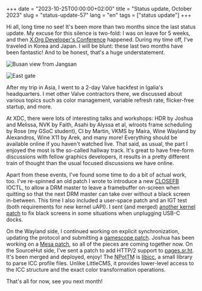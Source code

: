 +++
date = "2023-10-25T00:00:00+02:00"
title = "Status update, October 2023"
slug = "status-update-57"
lang = "en"
tags = ["status update"]
+++

Hi all, long time no see! It's been more than two months since the last status
update. My excuse for this silence is two-fold: I was on leave for 5 weeks,
and then [X.Org Developer's Conference][XDC] happened. During my time off,
I've traveled in Korea and Japan. I will be blunt: these last two months have
been fantastic! And to be honest, that's a huge understatement.

![Busan view from Jangsan](https://pxscdn.com/public/m/_v2/1521/f1538e3aa-7b3151/szQZbtIs7rgT/mULRQYscLuW86sjRI6dHuMM89lLgaVUchxrPeGnn.jpg)

![East gate](https://pxscdn.com/public/m/_v2/1521/f1538e3aa-7b3151/EeHyXzOn2U1p/Kngw1IvQ8mMvnpFAGfMDGWDUkAzbbYIaAYB9lvnU.jpg)

After my trip in Asia, I went to a 2-day Valve hackfest in Igalia's
headquarters. I met other Valve contractors there, we discussed about various
topics such as color management, variable refresh rate, flicker-free startup,
and more.

At XDC, there were lots of interesting talks and workshops: HDR by Joshua and
Melissa, NVK by Faith, Asahi by Alyssa et al, wlroots frame scheduling by Rose
(my GSoC student), CI by Martin, VKMS by Maíra, Wine Wayland by Alexandros,
Wine X11 by Arek, and many more! Everything should be available online if you
haven't watched live. That said, as usual, the part I enjoyed the most is the
so-called hallway track. It's great to have free-form discussions with fellow
graphics developers, it results in a pretty different train of thought than the
usual focused discussions we have online.

Apart from these events, I've found some time to do a bit of actual work, too.
I've re-spinned an old patch I wrote to introduce a new [CLOSEFB] IOCTL, to
allow a DRM master to leave a framebuffer on-screen when quitting so that the
next DRM master can take over without a black screen in-between. This time I
also included a user-space patch and an IGT test (both requirements for new
kernel uAPI). I sent (and merged) [another kernel patch][relax registered check]
to fix black screens in some situations when unplugging USB-C docks.

On the Wayland side, I continued working on explicit synchronization, updating
the protocol and submitting a [gamescope patch]. Joshua has been working on a
[Mesa patch], so all of the pieces are coming together now. On the SourceHut
side, I've sent a patch to add HTTP/2 support to [pages.sr.ht]. It's been
merged and deployed, enjoy! The
<abbr title="New Project of the Two Months">NPotTM</abbr> is [libicc], a small
library to parse ICC profile files. Unlike LittleCMS, it provides lower-level
access to the ICC structure and the exact color transformation operations.

That's all for now, see you next month!

[XDC]: https://indico.freedesktop.org/event/4/
[CLOSEFB]: https://lore.kernel.org/dri-devel/20231020101926.145327-2-contact@emersion.fr/
[relax registered check]: https://lore.kernel.org/dri-devel/20231005131623.114379-1-contact@emersion.fr/
[gamescope patch]: https://github.com/ValveSoftware/gamescope/pull/982
[Mesa patch]: https://gitlab.freedesktop.org/mesa/mesa/-/merge_requests/25709
[pages.sr.ht]: https://pages.sr.ht
[libicc]: https://gitlab.freedesktop.org/emersion/libicc
